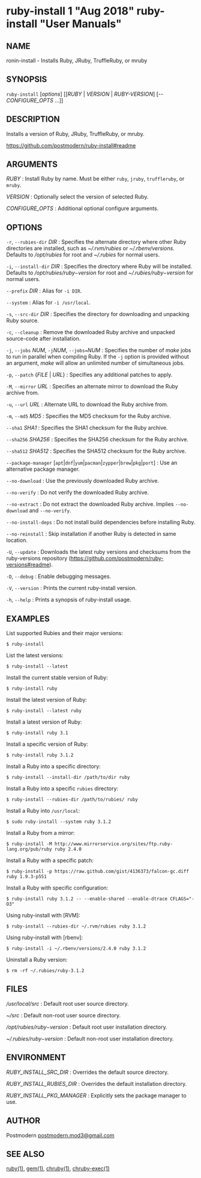 # ruby-install 1 "Aug 2018" ruby-install "User Manuals"

## NAME

ronin-install - Installs Ruby, JRuby, TruffleRuby, or mruby

## SYNOPSIS

`ruby-install` [*options*] [[*RUBY* \| *VERSION* \| *RUBY-VERSION*] [-- *CONFIGURE_OPTS* ...]]

## DESCRIPTION

Installs a version of Ruby, JRuby, TruffleRuby, or mruby.

https://github.com/postmodern/ruby-install#readme

## ARGUMENTS

*RUBY*
: Install Ruby by name. Must be either `ruby`, `jruby`, `truffleruby`, or
  `mruby`.

*VERSION*
: Optionally select the version of selected Ruby.

*CONFIGURE_OPTS*
: Additional optional configure arguments.

## OPTIONS

`-r`, `--rubies-dir` *DIR*
: Specifies the alternate directory where other Ruby directories are
  installed, such as *~/.rvm/rubies* or *~/.rbenv/versions*.
  Defaults to */opt/rubies* for root and *~/.rubies* for normal users.

`-i`, `--install-dir` *DIR*
: Specifies the directory where Ruby will be installed.
  Defaults to */opt/rubies/$ruby-$version* for root and
  *~/.rubies/$ruby-$version* for normal users.

`--prefix` *DIR*
: Alias for `-i DIR`.

`--system`
: Alias for `-i /usr/local`.

`-s`, `--src-dir` *DIR*
: Specifies the directory for downloading and unpacking Ruby source.

`-c`, `--cleanup`
: Remove the downloaded Ruby archive and unpacked source-code after
  installation.

`-j`, `--jobs` *NUM*, `-j`*NUM*, `--jobs=`*NUM*
: Specifies the number of *make* jobs to run in parallel when compiling
  Ruby. If the `-j` option is provided without an argument, *make* will
  allow an unlimited number of simultaneous jobs.

`-p`, `--patch` {*FILE* \| *URL*}
: Specifies any additional patches to apply.

`-M`, `--mirror` *URL*
: Specifies an alternate mirror to download the Ruby archive from.

`-u`, `--url` *URL*
: Alternate URL to download the Ruby archive from.

`-m`, `--md5` *MD5*
: Specifies the MD5 checksum for the Ruby archive.

`--sha1` *SHA1*
: Specifies the SHA1 checksum for the Ruby archive.

`--sha256` *SHA256*
: Specifies the SHA256 checksum for the Ruby archive.

`--sha512` *SHA512*
: Specifies the SHA512 checksum for the Ruby archive.

`--package-manager` [`apt`\|`dnf`\|`yum`\|`pacman`\|`zypper`\|`brew`\|`pkg`\|`port`]
: Use an alternative package manager.

`--no-download`
: Use the previously downloaded Ruby archive.

`--no-verify`
: Do not verify the downloaded Ruby archive.

`--no-extract`
: Do not extract the downloaded Ruby archive. Implies `--no-download` and
  `--no-verify`.

`--no-install-deps`
: Do not install build dependencies before installing Ruby.

`--no-reinstall`
: Skip installation if another Ruby is detected in same location.

`-U`, `--update`
: Downloads the latest ruby versions and checksums from the ruby-versions
  repository (https://github.com/postmodern/ruby-versions#readme).

`-D`, `--debug`
: Enable debugging messages.

`-V`, `--version`
: Prints the current ruby-install version.

`-h`, `--help`
: Prints a synopsis of ruby-install usage.

## EXAMPLES

List supported Rubies and their major versions:

    $ ruby-install

List the latest versions:

    $ ruby-install --latest

Install the current stable version of Ruby:

    $ ruby-install ruby

Install the latest version of Ruby:

    $ ruby-install --latest ruby

Install a latest version of Ruby:

    $ ruby-install ruby 3.1

Install a specific version of Ruby:

    $ ruby-install ruby 3.1.2

Install a Ruby into a specific directory:

    $ ruby-install --install-dir /path/to/dir ruby

Install a Ruby into a specific `rubies` directory:

    $ ruby-install --rubies-dir /path/to/rubies/ ruby

Install a Ruby into `/usr/local`:

    $ sudo ruby-install --system ruby 3.1.2

Install a Ruby from a mirror:

    $ ruby-install -M http://www.mirrorservice.org/sites/ftp.ruby-lang.org/pub/ruby ruby 2.4.0

Install a Ruby with a specific patch:

    $ ruby-install -p https://raw.github.com/gist/4136373/falcon-gc.diff ruby 1.9.3-p551

Install a Ruby with specific configuration:

    $ ruby-install ruby 3.1.2 -- --enable-shared --enable-dtrace CFLAGS="-O3"

Using ruby-install with [RVM]:

    $ ruby-install --rubies-dir ~/.rvm/rubies ruby 3.1.2

Using ruby-install with [rbenv]:

    $ ruby-install -i ~/.rbenv/versions/2.4.0 ruby 3.1.2

Uninstall a Ruby version:

    $ rm -rf ~/.rubies/ruby-3.1.2

## FILES

*/usr/local/src*
: Default root user source directory.

*~/src*
: Default non-root user source directory.

*/opt/rubies/$ruby-$version*
: Default root user installation directory.

*~/.rubies/$ruby-$version*
: Default non-root user installation directory.

## ENVIRONMENT

*RUBY_INSTALL_SRC_DIR*
: Overrides the default source directory.

*RUBY_INSTALL_RUBIES_DIR*
: Overrides the default installation directory.

*RUBY_INSTALL_PKG_MANAGER*
: Explicitly sets the package manager to use.

## AUTHOR

Postmodern <postmodern.mod3@gmail.com>

## SEE ALSO

[ruby(1)](man:ruby.1), [gem(1)](man:gem.1), [chruby(1)](man:chruby.1), [chruby-exec(1)](man:chruby-exec.1)
